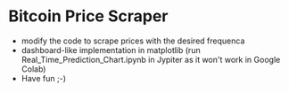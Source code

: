 # Bitcoin Price Scraper
- modify the code to scrape prices with the desired frequenca
- dashboard-like implementation in matplotlib (run Real_Time_Prediction_Chart.ipynb in Jypiter as it won't work in Google Colab)
- Have fun ;-)
